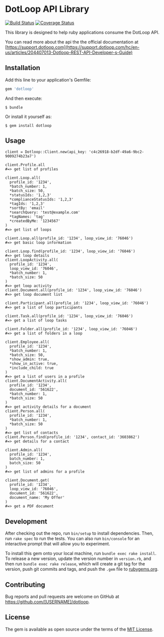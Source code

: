 # DotLoop API Library
[![Build Status](https://travis-ci.org/Loft47/dotloop.svg?branch=master)](https://travis-ci.org/Loft47/dotloop)
[![Coverage Status](https://coveralls.io/repos/github/Loft47/dotloop/badge.svg?branch=master&renew=true)](https://coveralls.io/github/Loft47/dotloop?branch=master)

This library is designed to help ruby applications consume the DotLoop API.

You can read more about the api the the official documentation at [https://support.dotloop.com](https://support.dotloop.com/hc/en-us/articles/204407013-Dotloop-REST-API-Developer-s-Guide)

## Installation

Add this line to your application's Gemfile:

```ruby
gem 'dotloop'
```

And then execute:

    $ bundle

Or install it yourself as:

    $ gem install dotloop

## Usage
    client = Dotloop::Client.new(api_key: 'c4c26918-b2df-49a6-9bc2-9009274b23a7')

    client.Profile.all                                                      #=> get list of profiles

    client.Loop.all(
      profile_id: '1234',
      *batch_number: 1,
      *batch_size: 50,
      *statusIds: '1,2,3'
      *complianceStatusIds: '1,2,3'
      *tagIds: '1,2,3'
      *sortBy: 'email'
      *searchQuery: 'test@example.com'
      *tagNames: 'tag'
      *createdByMe: '1234567'
    )                                                                       #=> get list of loops

    client.Loop.all(profile_id: '1234', loop_view_id: '76046')              #=> get basic loop information

    client.Loop.find(profile_id: '1234', loop_view_id: '76046')             #=> get loop details
    client.LoopActivity.all(
      profile_id: '1234',
      loop_view_id: '76046',
      *batch_number: 1,
      *batch_size: 50
    )                                                                       #=> get loop activity
    client.Document.all(profile_id: '1234', loop_view_id: '76046')          #=> get loop document list

    client.Participant.all(profile_id: '1234', loop_view_id: '76046')       #=> get a list of loop participants

    client.Task.all(profile_id: '1234', loop_view_id: '76046')              #=> get a list of loop tasks

    client.Folder.all(profile_id: '1234', loop_view_id: '76046')            #=> get a list of folders in a loop

    client.Employee.all(
      profile_id: '1234',
      *batch_number: 1,
      *batch_size: 50,
      *show_admin: true,
      *show_in_active: true,
      *include_child: true
    )                                                                       #=> get a list of users in a profile
    client.DocumentActivity.all(
      profile_id: '1234',
      document_id: '561622',
      *batch_number: 1,
      *batch_size: 50
    )                                                                       #=> get activity details for a document
    client.Person.all(
      profile_id: '1234',
      *batch_number: 1,
      *batch_size: 50
    )                                                                       #=> get list of contacts
    client.Person.find(profile_id: '1234', contact_id: '3603862')           #=> get details for a contact

    client.Admin.all(
      profile_id: '1234',
      batch_number: 1,
      batch_size: 50
    )                                                                       #=> get list of admins for a profile

    client.Document.get(
      profile_id: '1234',
      loop_view_id: '76046',
      document_id: '561622',
      document_name: 'My Offer'
    )                                                                       #=> get a PDF document

## Development

After checking out the repo, run `bin/setup` to install dependencies. Then, run `rake spec` to run the tests. You can also run `bin/console` for an interactive prompt that will allow you to experiment.

To install this gem onto your local machine, run `bundle exec rake install`. To release a new version, update the version number in `version.rb`, and then run `bundle exec rake release`, which will create a git tag for the version, push git commits and tags, and push the `.gem` file to [rubygems.org](https://rubygems.org).

## Contributing

Bug reports and pull requests are welcome on GitHub at https://github.com/[USERNAME]/dotloop.


## License

The gem is available as open source under the terms of the [MIT License](http://opensource.org/licenses/MIT).
